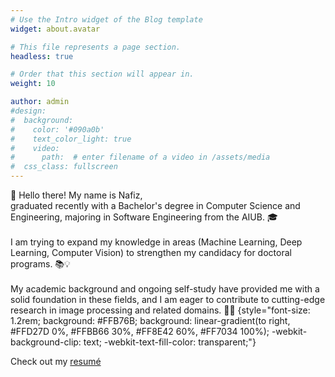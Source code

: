 ```yaml
---
# Use the Intro widget of the Blog template
widget: about.avatar

# This file represents a page section.
headless: true

# Order that this section will appear in.
weight: 10

author: admin
#design:
#  background:
#    color: '#090a0b'
#    text_color_light: true
#    video:
#      path:  # enter filename of a video in /assets/media
#  css_class: fullscreen
---
```


👋 Hello there! My name is Nafiz,<br>
graduated recently with a Bachelor's degree in Computer Science and Engineering, majoring in Software Engineering from the AIUB. 🎓<br><br> 
I am trying to expand my knowledge in areas (Machine Learning, Deep Learning, Computer Vision) to strengthen my candidacy for doctoral programs. 📚💡<br><br> 
My academic background and ongoing self-study have provided me with a solid foundation in these fields, and I am eager to contribute to cutting-edge research in image processing and related domains. 🚀🔬
{style="font-size: 1.2rem; background: #FFB76B; background: linear-gradient(to right, #FFD27D 0%, #FFBB66 30%, #FF8E42 60%, #FF7034 100%); -webkit-background-clip: text; -webkit-text-fill-color: transparent;"}



Check out my [resumé](/about/)
